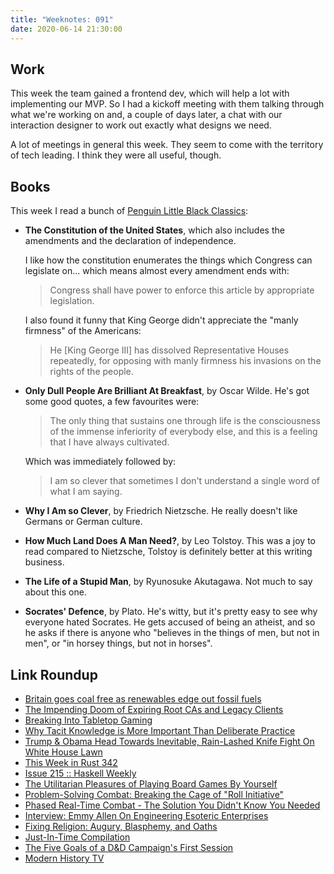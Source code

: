 ```yaml
---
title: "Weeknotes: 091"
date: 2020-06-14 21:30:00
---
```


## Work

This week the team gained a frontend dev, which will help a lot with
implementing our MVP.  So I had a kickoff meeting with them talking
through what we're working on and, a couple of days later, a chat with
our interaction designer to work out exactly what designs we need.

A lot of meetings in general this week. They seem to come with the
territory of tech leading.  I think they were all useful, though.

## Books

This week I read a bunch of [Penguin Little Black Classics][]:

[Penguin Little Black Classics]: http://www.littleblackclassics.com/

- **The Constitution of the United States**, which also includes the
  amendments and the declaration of independence.

  I like how the constitution enumerates the things which Congress can
  legislate on... which means almost every amendment ends with:

  > Congress shall have power to enforce this article by appropriate legislation.

  I also found it funny that King George didn't appreciate the "manly
  firmness" of the Americans:

  > He [King George III] has dissolved Representative Houses
  > repeatedly, for opposing with manly firmness his invasions on the
  > rights of the people.

- **Only Dull People Are Brilliant At Breakfast**, by Oscar Wilde.
  He's got some good quotes, a few favourites were:

  > The only thing that sustains one through life is the consciousness
  > of the immense inferiority of everybody else, and this is a
  > feeling that I have always cultivated.

  Which was immediately followed by:

  > I am so clever that sometimes I don't understand a single word of
  > what I am saying.

- **Why I Am so Clever**, by Friedrich Nietzsche.  He really doesn't
  like Germans or German culture.

- **How Much Land Does A Man Need?**, by Leo Tolstoy.  This was a joy
  to read compared to Nietzsche, Tolstoy is definitely better at this
  writing business.

- **The Life of a Stupid Man**, by Ryunosuke Akutagawa.  Not much to
  say about this one.

- **Socrates' Defence**, by Plato.  He's witty, but it's pretty easy
  to see why everyone hated Socrates.  He gets accused of being an
  atheist, and so he asks if there is anyone who "believes in the
  things of men, but not in men", or "in horsey things, but not in
  horses".

## Link Roundup

- [Britain goes coal free as renewables edge out fossil fuels](https://www.bbc.co.uk/news/science-environment-52973089)
- [The Impending Doom of Expiring Root CAs and Legacy Clients](https://scotthelme.co.uk/impending-doom-root-ca-expiring-legacy-clients/)
- [Breaking Into Tabletop Gaming](https://www.youtube.com/watch?v=qKqgxphSdos)
- [Why Tacit Knowledge is More Important Than Deliberate Practice](https://commoncog.com/blog/tacit-knowledge-is-a-real-thing/)
- [Trump & Obama Head Towards Inevitable, Rain-Lashed Knife Fight On White House Lawn](https://waterfordwhispersnews.com/2020/06/08/trump-obama-head-towards-inevitable-rain-lashed-knife-fight-on-white-house-lawn/)
- [This Week in Rust 342](https://this-week-in-rust.org/blog/2020/06/10/this-week-in-rust-342/)
- [Issue 215 :: Haskell Weekly](https://haskellweekly.news/issue/215.html)
- [The Utilitarian Pleasures of Playing Board Games By Yourself](https://www.atlasobscura.com/articles/utilitarian-pleasures-playing-board-games-by-yourself)
- [Problem-Solving Combat: Breaking the Cage of "Roll Initiative"](https://lithyscaphe.blogspot.com/2020/04/problem-solving-combat-breaking-cage-of.html)
- [Phased Real-Time Combat - The Solution You Didn't Know You Needed](https://spellsandsteel.blogspot.com/2018/10/phased-real-time-combat-solution-you.html)
- [Interview: Emmy Allen On Engineering Esoteric Enterprises](https://refereeingandreflection.wordpress.com/2020/02/25/interview-emmy-allen-on-engineering-esoteric-enterprises/)
- [Fixing Religion: Augury, Blasphemy, and Oaths](http://goblinpunch.blogspot.com/2020/06/fixing-religion-augury-blasphemy-and.html)
- [Just-In-Time Compilation](http://goblinpunch.blogspot.com/2015/04/just-in-time-compilation.html)
- [The Five Goals of a D&D Campaign's First Session](https://www.rjd20.com/2020/06/goals-of-a-dnd-campaigns-first-session.html)
- [Modern History TV](https://www.youtube.com/channel/UCMjlDOf0UO9wSijFqPE9wBw/videos)
